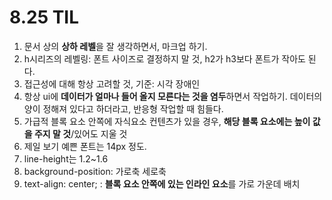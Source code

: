 # 8.25 TIL

1. 문서 상의 **상하 레벨**을 잘 생각하면서, 마크업 하기. 
2. h시리즈의 레벨링: 폰트 사이즈로 결정하지 말 것, h2가 h3보다 폰트가 작아도 된다.
3. 접근성에 대해 항상 고려할 것, 기준: 시각 장애인
4. 항상 ui에 **데이터가 얼마나 들어 올지 모른다는 것을 염두**하면서 작업하기. 데이터의 양이 정해져 있다고 하더라고, 반응형 작업할 때 힘들다.
5. 가급적 블록 요소 안쪽에 자식요소 컨텐츠가 있을 경우, **해당 블록 요소에는 높이 값을 주지 말 것**/있어도 지울 것
6. 제일 보기 예쁜 폰트는 14px 정도. 
7. line-height는 1.2~1.6
8. background-position: 가로축 세로축
9. text-align: center; : **블록 요소 안쪽에 있는 인라인 요소**를 가로 가운데 배치